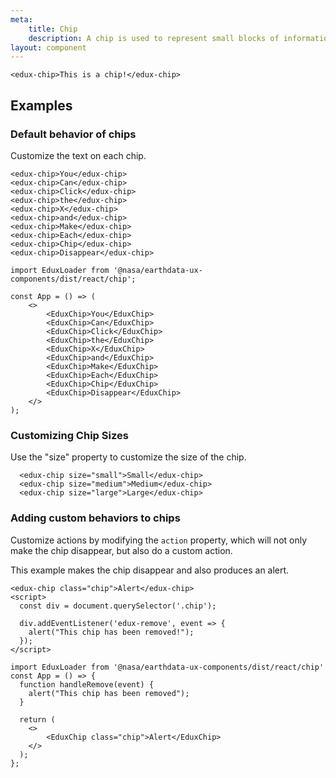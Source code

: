 ```yaml
---
meta:
    title: Chip
    description: A chip is used to represent small blocks of information, and are commonly used for contacts and tags. Use the X to make the chip disappear
layout: component
---
```


```html:preview
<edux-chip>This is a chip!</edux-chip>
```

## Examples

### Default behavior of chips

Customize the text on each chip.

```html:preview
<edux-chip>You</edux-chip>
<edux-chip>Can</edux-chip>
<edux-chip>Click</edux-chip>
<edux-chip>the</edux-chip>
<edux-chip>X</edux-chip>
<edux-chip>and</edux-chip>
<edux-chip>Make</edux-chip>
<edux-chip>Each</edux-chip>
<edux-chip>Chip</edux-chip>
<edux-chip>Disappear</edux-chip>
```

```jsx:react
import EduxLoader from '@nasa/earthdata-ux-components/dist/react/chip';

const App = () => (
    <>
        <EduxChip>You</EduxChip>
        <EduxChip>Can</EduxChip>
        <EduxChip>Click</EduxChip>
        <EduxChip>the</EduxChip>
        <EduxChip>X</EduxChip>
        <EduxChip>and</EduxChip>
        <EduxChip>Make</EduxChip>
        <EduxChip>Each</EduxChip>
        <EduxChip>Chip</EduxChip>
        <EduxChip>Disappear</EduxChip>
    </>
);
```

### Customizing Chip Sizes

Use the "size" property to customize the size of the chip.

```html:preview
  <edux-chip size="small">Small</edux-chip>
  <edux-chip size="medium">Medium</edux-chip>
  <edux-chip size="large">Large</edux-chip>
```

### Adding custom behaviors to chips

Customize actions by modifying the `action` property, which will not only make the chip disappear, but also do a custom action.

This example makes the chip disappear and also produces an alert.

```html:preview
<edux-chip class="chip">Alert</edux-chip>
<script>
  const div = document.querySelector('.chip');

  div.addEventListener('edux-remove', event => {
    alert("This chip has been removed!");
  });
</script>
```

```jsx:react
import EduxLoader from '@nasa/earthdata-ux-components/dist/react/chip'
const App = () => {
  function handleRemove(event) {
    alert("This chip has been removed");
  }

  return (
    <>
        <EduxChip class="chip">Alert</EduxChip>
    </>
  );
};
```
